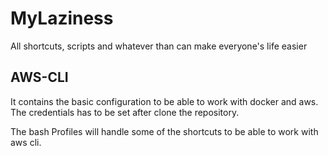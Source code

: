 # MyLaziness
All shortcuts, scripts and whatever than can make everyone's life easier

## AWS-CLI

It contains the basic configuration to be able to work with docker and aws.
The credentials has to be set after clone the repository.

The bash Profiles will handle some of the shortcuts to be able to work with aws cli.